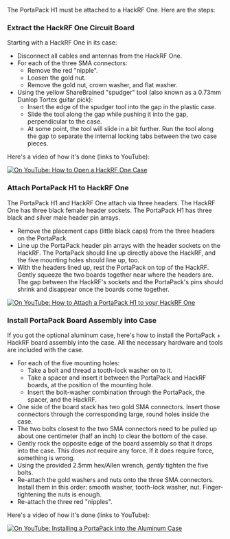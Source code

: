 The PortaPack H1 must be attached to a HackRF One. Here are the steps:

### Extract the HackRF One Circuit Board

Starting with a HackRF One in its case:

* Disconnect all cables and antennas from the HackRF One.
* For each of the three SMA connectors:
    * Remove the red "nipple".
    * Loosen the gold nut.
    * Remove the gold nut, crown washer, and flat washer.
* Using the yellow ShareBrained "spudger" tool (also known as a 0.73mm Dunlop Tortex guitar pick):
    * Insert the edge of the spudger tool into the gap in the plastic case.
    * Slide the tool along the gap while pushing it into the gap, perpendicular to the case.
    * At some point, the tool will slide in a bit further. Run the tool along the gap to separate the internal locking tabs between the two case pieces.

Here's a video of how it's done (links to YouTube):

[![On YouTube: How to Open a HackRF One Case](https://raw.github.com/sharebrained/portapack-hackrf/master/doc/images/wiki/hackrf_one_decase_youtube.jpg)](https://youtu.be/zuXJtpTSEJM "How to Open a HackRF One Case")

### Attach PortaPack H1 to HackRF One

The PortaPack H1 and HackRF One attach via three headers. The HackRF One has three black female header sockets. The PortaPack H1 has three black and silver male header pin arrays.

* Remove the placement caps (little black caps) from the three headers on the PortaPack.
* Line up the PortaPack header pin arrays with the header sockets on the HackRF. The PortaPack should line up directly above the HackRF, and the five mounting holes should line up, too.
* With the headers lined up, rest the PortaPack on top of the HackRF. Gently squeeze the two boards together near where the headers are. The gap between the HackRF's sockets and the PortaPack's pins should shrink and disappear once the boards come together.

[![On YouTube: How to Attach a PortaPack H1 to your HackRF One](https://raw.github.com/sharebrained/portapack-hackrf/master/doc/images/wiki/portapack_stacking_youtube.jpg)](https://youtu.be/9jw44trQyHg "PortaPack H1 Stacking")

### Install PortaPack Board Assembly into Case

If you got the optional aluminum case, here's how to install the PortaPack + HackRF board assembly into the case. All the necessary hardware and tools are included with the case.

* For each of the five mounting holes:
    * Take a bolt and thread a tooth-lock washer on to it.
    * Take a spacer and insert it between the PortaPack and HackRF boards, at the position of the mounting hole.
    * Insert the bolt-washer combination through the PortaPack, the spacer, and the HackRF.
* One side of the board stack has two gold SMA connectors. Insert those connectors through the corresponding large, round holes inside the case.
* The two bolts closest to the two SMA connectors need to be pulled up about one centimeter (half an inch) to clear the bottom of the case.
* Gently rock the opposite edge of the board assembly so that it drops into the case. This does _not_ require any force. If it does require force, something is wrong.
* Using the provided 2.5mm hex/Allen wrench, _gently_ tighten the five bolts.
* Re-attach the gold washers and nuts onto the three SMA connectors. Install them in this order: smooth washer, tooth-lock washer, nut. Finger-tightening the nuts is enough.
* Re-attach the three red "nipples".

Here's a video of how it's done (links to YouTube):

[![On YouTube: Installing a PortaPack into the Aluminum Case](https://raw.github.com/sharebrained/portapack-hackrf/master/doc/images/wiki/portapack_encase_youtube.jpg)](https://youtu.be/5r_7QCcSUEA "Installing a PortaPack into the Aluminum Case")